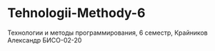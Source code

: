 # Tehnologii-Methody-6
Технологии и методы программирования, 6 семестр, Крайников Александр БИСО-02-20
